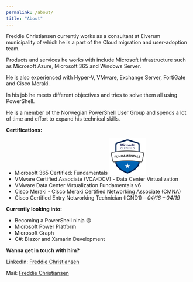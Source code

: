 ```yaml
---
permalink: /about/
title: "About"
---
```


Freddie Christiansen currently works as a consultant at Elverum municipality of which he is a part of the Cloud migration and user-adoption team.

Products and services he works with include Microsoft infrastructure such as Microsoft Azure, Microsoft 365 and Windows Server.

He is also experienced with Hyper-V, VMware, Exchange Server, FortiGate and Cisco Meraki.

In his job he meets different objectives and tries to solve them all using PowerShell.

He is a member of the Norwegian PowerShell User Group and spends a lot of time and effort to expand his technical skills.
  
  
 
**Certifications:**

* Microsoft 365 Certified: Fundamentals <img src="/assets/images/microsoft-certified-fundamentals-badge.svg" alt="MS365" width="100" height="100">
* VMware Certified Associate (VCA-DCV) - Data Center Virtualization
* VMware Data Center Virtualization Fundamentals v6
* Cisco Meraki - Cisco Meraki Certified Networking Associate (CMNA)
* Cisco Certified Entry Networking Technician (ICND1) – *04/16 – 04/19*



**Currently looking into:**

* Becoming a PowerShell ninja :smile:
* Microsoft Power Platform
* Microsoft Graph
* C#: Blazor and Xamarin Development


**Wanna get in touch with him?**

LinkedIn: [Freddie Christiansen](<https://www.linkedin.com/in/freddie-christiansen-64305b106>)

Mail: [Freddie Christiansen](<mailto:freddie@cloudpilot.no>)



